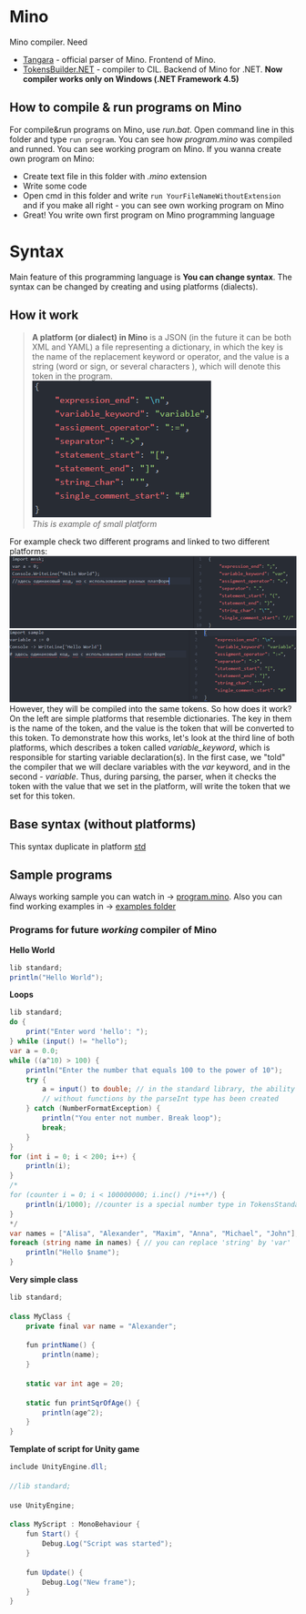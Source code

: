 # Mino
 Mino compiler. Need
 * [Tangara](https://github.com/mino-lang/Tangara) - official parser of Mino. Frontend of Mino.
 * [TokensBuilder.NET](https://github.com/mino-lang/TokensBuilder.NET) - compiler to CIL. Backend of Mino for .NET.
 **Now compiler works only on Windows (.NET Framework 4.5)**
## How to compile & run programs on Mino
For compile&run programs on Mino, use *run.bat*. Open command line in this folder and type `run program`. You can see how *program.mino* was compiled and runned. You can see working program on Mino. If you wanna create own program on Mino:
 * Create text file in this folder with *.mino* extension
 * Write some code
 * Open cmd in this folder and write `run YourFileNameWithoutExtension` and if you make all right - you can see own working program on Mino
 * Great! You write own first program on Mino programming language
# Syntax
Main feature of this programming language is **You can change syntax**. The syntax can be changed by creating and using platforms (dialects).
## How it work
> **A platform (or dialect) in Mino** is a JSON (in the future it can be both XML and YAML) a file representing a dictionary, in which the key is the name of the replacement keyword or operator, and the value is a string (word or sign, or several characters ), which will denote this token in the program.  
![platform-example](res/platform_example.png)  
*This is example of small platform*

For example check two different programs and linked to two different platforms:
![platform-code1](res/platform_code1.png)
![platform-code2](res/platform_code2.png)  
However, they will be compiled into the same tokens. So how does it work? On the left are simple platforms that resemble dictionaries. The key in them is the name of the token, and the value is the token that will be converted to this token. To demonstrate how this works, let's look at the third line of both platforms, which describes a token called *variable_keyword*, which is responsible for starting variable declaration(s). In the first case, we "told" the compiler that we will declare variables with the *var* keyword, and in the second - *variable*. Thus, during parsing, the parser, when it checks the token with the value that we set in the platform, will write the token that we set for this token.
## Base syntax (without platforms)
This syntax duplicate in platform [std](https://github.com/mino-lang/Mino/blob/master/platforms/std.json)
## Sample programs
Always working sample you can watch in -> [program.mino](https://github.com/mino-lang/Mino/blob/master/program.mino).
Also you can find working examples in -> [examples folder](https://github.com/mino-lang/Mino/tree/master/examples)
### Programs for future *working* compiler of Mino
**Hello World**
```cs
lib standard;
println("Hello World");
```
**Loops**
```cs
lib standard;
do {
    print("Enter word 'hello': ");
} while (input() != "hello");
var a = 0.0;
while ((a^10) > 100) {
    println("Enter the number that equals 100 to the power of 10");
    try {
        a = input() to double; // in the standard library, the ability to explicitly convert from string type to any numeric type
        // without functions by the parseInt type has been created
    } catch (NumberFormatException) {
        println("You enter not number. Break loop");
        break;
    }
}
for (int i = 0; i < 200; i++) {
    println(i);
}
/*
for (counter i = 0; i < 100000000; i.inc() /*i++*/) {
    println(i/1000); //counter is a special number type in TokensStandard library which optimize use of memory
}
*/
var names = ["Alisa", "Alexander", "Maxim", "Anna", "Michael", "John"];
foreach (string name in names) { // you can replace 'string' by 'var'
    println("Hello $name");
}
```

**Very simple class**
```cs
lib standard;

class MyClass {
    private final var name = "Alexander";

    fun printName() {
        println(name);
    }

    static var int age = 20;

    static fun printSqrOfAge() {
        println(age^2);
    }
}
```

**Template of script for Unity game**
```cs
include UnityEngine.dll;

//lib standard;

use UnityEngine;

class MyScript : MonoBehaviour {
    fun Start() {
        Debug.Log("Script was started");
    }

    fun Update() {
        Debug.Log("New frame");
    }
}
```
